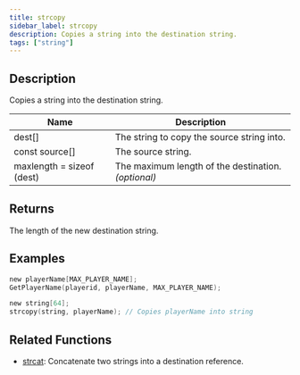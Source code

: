 ```yaml
---
title: strcopy
sidebar_label: strcopy
description: Copies a string into the destination string.
tags: ["string"]
---
```


<VersionWarn version='omp v1.1.0.2612' />

<LowercaseNote />

## Description

Copies a string into the destination string.

| Name                      | Description                                         |
| ------------------------- | --------------------------------------------------- |
| dest[]                    | The string to copy the source string into.          |
| const source[]            | The source string.                                  |
| maxlength = sizeof (dest) | The maximum length of the destination. *(optional)* |

## Returns

The length of the new destination string.

## Examples

```c
new playerName[MAX_PLAYER_NAME];
GetPlayerName(playerid, playerName, MAX_PLAYER_NAME);

new string[64];
strcopy(string, playerName); // Copies playerName into string
```

## Related Functions

- [strcat](strcat): Concatenate two strings into a destination reference.
